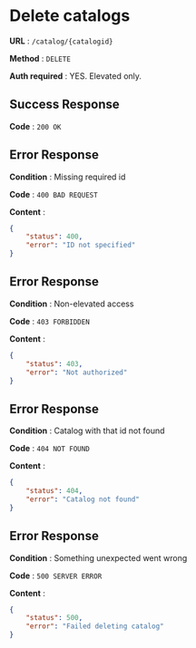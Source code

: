 # Delete catalogs

**URL** : `/catalog/{catalogid}`

**Method** : `DELETE`

**Auth required** : YES. Elevated only.

## Success Response

**Code** : `200 OK`

## Error Response

**Condition** : Missing required id

**Code** : `400 BAD REQUEST`

**Content** :

```json
{
    "status": 400,
    "error": "ID not specified"
}
```

## Error Response

**Condition** : Non-elevated access

**Code** : `403 FORBIDDEN`

**Content** :

```json
{
    "status": 403,
    "error": "Not authorized"
}
```

## Error Response

**Condition** : Catalog with that id not found

**Code** : `404 NOT FOUND`

**Content** :

```json
{
    "status": 404,
    "error": "Catalog not found"
}
```

## Error Response

**Condition** : Something unexpected went wrong

**Code** : `500 SERVER ERROR`

**Content** :

```json
{
    "status": 500,
    "error": "Failed deleting catalog"
}
```